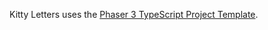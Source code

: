 Kitty Letters uses the [Phaser 3 TypeScript Project Template](https://github.com/photonstorm/phaser3-typescript-project-template).
